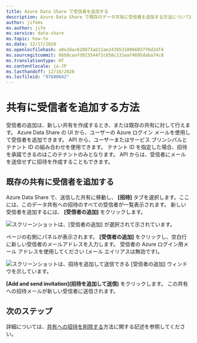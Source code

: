 ```yaml
---
title: Azure Data Share で受信者を追加する
description: Azure Data Share で既存のデータ共有に受信者を追加する方法について説明します。
author: jifems
ms.author: jife
ms.service: data-share
ms.topic: how-to
ms.date: 12/17/2020
ms.openlocfilehash: a8e3dac620873ab11ae24395310066037f6d2df4
ms.sourcegitcommit: 66b0caafd915544f1c658c131eaf4695daba74c8
ms.translationtype: HT
ms.contentlocale: ja-JP
ms.lasthandoff: 12/18/2020
ms.locfileid: "97680642"
---
```

# <a name="how-to-add-a-recipient-to-your-share"></a>共有に受信者を追加する方法

受信者の追加は、新しい共有を作成するとき、または既存の共有に対して行えます。 Azure Data Share の UI から、ユーザーの Azure ログイン メールを使用して受信者を追加できます。  API から、ユーザーまたはサービス プリンシパルとテナント ID の組み合わせを使用できます。 テナント ID を指定した場合、招待を承諾できるのはこのテナントのみとなります。 API からは、受信者にメールを送信せずに招待を作成することもできます。 

## <a name="add-recipient-to-an-existing-share"></a>既存の共有に受信者を追加する

Azure Data Share で、送信した共有に移動し、 **[招待]** タブを選択します。ここには、このデータ共有への招待のすべての受信者が一覧表示されます。 新しい受信者を追加するには、 **[受信者の追加]** をクリックします。

![スクリーンショットは、[受信者の追加] が選択されて示されています。](./media/how-to/how-to-add-recipients/add-recipient.png)

ページの右側にパネルが表示されます。 **[受信者の追加]** をクリックし、空白行に新しい受信者のメールアドレスを入力します。 受信者の Azure ログイン用メール アドレスを使用してください (メール エイリアスは無効です)。 

![スクリーンショットは、招待を追加して送信できる [受信者の追加] ウィンドウを示しています。](./media/how-to/how-to-add-recipients/add-recipient-side.png)

**[Add and send invitation]\(招待を追加して送信\)** をクリックします。 この共有への招待メールが新しい受信者に送信されます。

## <a name="next-steps"></a>次のステップ
詳細については、[共有への招待を削除する](how-to-delete-invitation.md)方法に関する記述を参照してください。
